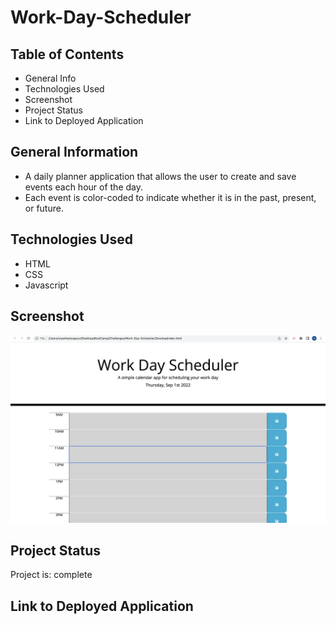 # Work-Day-Scheduler

## Table of Contents
* General Info
* Technologies Used
* Screenshot
* Project Status
* Link to Deployed Application

## General Information
* A daily planner application that allows the user to create and save events each hour of the day. 
* Each event is color-coded to indicate whether it is in the past, present, or future. 

## Technologies Used
* HTML
* CSS
* Javascript

## Screenshot
![SCREENSHOT](./images/ScheduleScreenshot.png)

## Project Status
Project is: complete

## Link to Deployed Application
